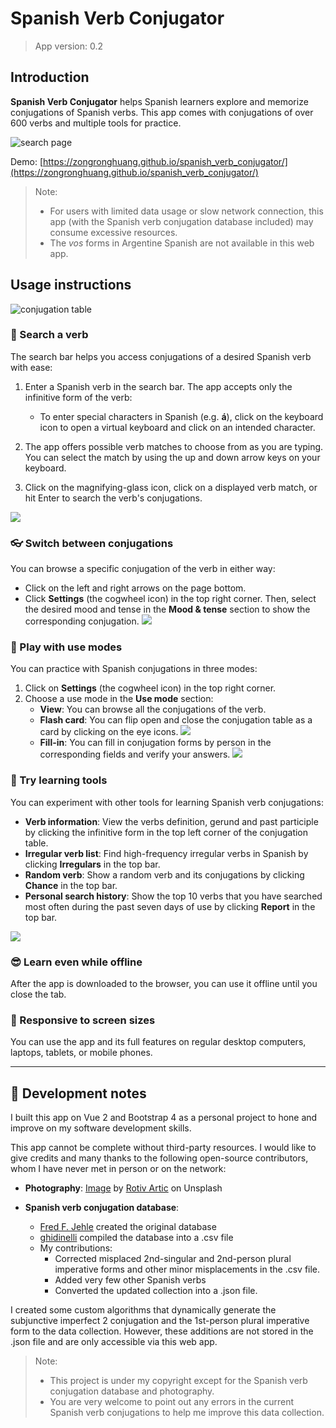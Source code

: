# Spanish Verb Conjugator

> App version: 0.2

## Introduction

**Spanish Verb Conjugator** helps Spanish learners explore and memorize conjugations of Spanish verbs. This app comes with conjugations of over 600 verbs and multiple tools for practice.

![search page](/doc/search_page.png)

Demo: [https://zongronghuang.github.io/spanish_verb_conjugator/](https://zongronghuang.github.io/spanish_verb_conjugator/)

> Note:
>
> - For users with limited data usage or slow network connection, this app (with the Spanish verb conjugation database included) may consume excessive resources.
> - The _vos_ forms in Argentine Spanish are not available in this web app.

## Usage instructions

![conjugation table](/doc/main_page.png)

### :mag_right: Search a verb

The search bar helps you access conjugations of a desired Spanish verb with ease:

1. Enter a Spanish verb in the search bar. The app accepts only the infinitive form of the verb:

   - To enter special characters in Spanish (e.g. **á**), click on the keyboard icon to open a virtual keyboard and click on an intended character.

1. The app offers possible verb matches to choose from as you are typing. You can select the match by using the up and down arrow keys on your keyboard.

1. Click on the magnifying-glass icon, click on a displayed verb match, or hit Enter to search the verb's conjugations.

![](/doc/search_verb.png)

### :eyeglasses: Switch between conjugations

You can browse a specific conjugation of the verb in either way:

- Click on the left and right arrows on the page bottom.
- Click **Settings** (the cogwheel icon) in the top right corner. Then, select the desired mood and tense in the **Mood & tense** section to show the corresponding conjugation.
  ![](/doc/settings.png)

### :cookie: Play with use modes

You can practice with Spanish conjugations in three modes:

1. Click on **Settings** (the cogwheel icon) in the top right corner.
1. Choose a use mode in the **Use mode** section:
   - **View**: You can browse all the conjugations of the verb.
   - **Flash card**: You can flip open and close the conjugation table as a card by clicking on the eye icons.
     ![](/doc/memory_mode.png)
   - **Fill-in**: You can fill in conjugation forms by person in the corresponding fields and verify your answers.
     ![](/doc/fill-in_mode.png)

### :circus_tent: Try learning tools

You can experiment with other tools for learning Spanish verb conjugations:

- **Verb information**: View the verbs definition, gerund and past participle by clicking the infinitive form in the top left corner of the conjugation table.
- **Irregular verb list**: Find high-frequency irregular verbs in Spanish by clicking **Irregulars** in the top bar.
- **Random verb**: Show a random verb and its conjugations by clicking **Chance** in the top bar.
- **Personal search history**: Show the top 10 verbs that you have searched most often during the past seven days of use by clicking **Report** in the top bar.

![](/doc/settings.png)

### :sunglasses: Learn even while offline

After the app is downloaded to the browser, you can use it offline until you close the tab.

### :iphone: Responsive to screen sizes

You can use the app and its full features on regular desktop computers, laptops, tablets, or mobile phones.

---

## :memo: Development notes

I built this app on Vue 2 and Bootstrap 4 as a personal project to hone and improve on my software development skills.

This app cannot be complete without third-party resources. I would like to give credits and many thanks to the following open-source contributors, whom I have never met in person or on the network:

- **Photography**: [Image](https://unsplash.com/photos/g_wXjMR2n8M) by [Rotiv Artic](https://unsplash.com/@rotivartic) on Unsplash

- **Spanish verb conjugation database**:
  - [Fred F. Jehle](https://users.pfw.edu/jehle/VERBLIST.HTM) created the original database
  - [ghidinelli](https://github.com/ghidinelli/fred-jehle-spanish-verbs) compiled the database into a .csv file
  - My contributions:
    - Corrected misplaced 2nd-singular and 2nd-person plural imperative forms and other minor misplacements in the .csv file.
    - Added very few other Spanish verbs
    - Converted the updated collection into a .json file.

I created some custom algorithms that dynamically generate the subjunctive imperfect 2 conjugation and the 1st-person plural imperative form to the data collection. However, these additions are not stored in the .json file and are only accessible via this web app.

> Note:
>
> - This project is under my copyright except for the Spanish verb conjugation database and photography.
> - You are very welcome to point out any errors in the current Spanish verb conjugations to help me improve this data collection.
